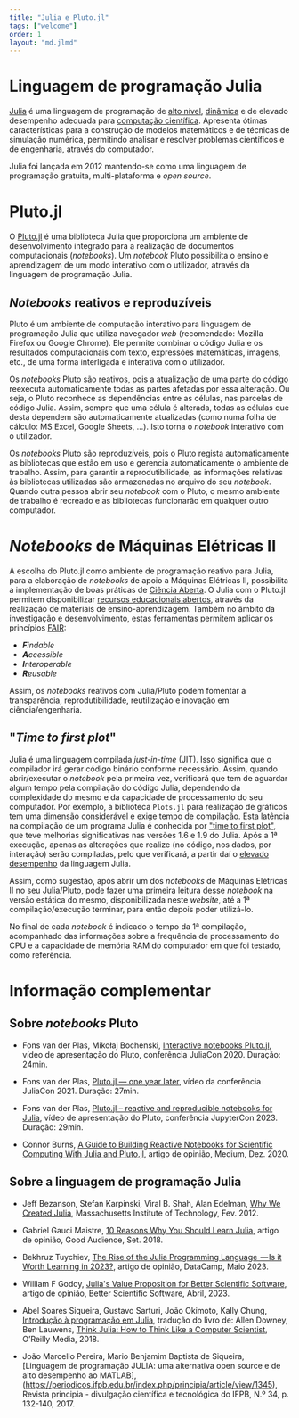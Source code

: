 ```yaml
---
title: "Julia e Pluto.jl"
tags: ["welcome"]
order: 1
layout: "md.jlmd"
---
```


# Linguagem de programação Julia 
[Julia](https://en.wikipedia.org/wiki/Julia_(programming_language)) é uma linguagem de programação de [alto nível](https://en.wikipedia.org/wiki/High-level_programming_language), [dinâmica](https://en.wikipedia.org/wiki/Dynamic_programming_language) e de elevado desempenho adequada para [computação científica](https://pt.wikipedia.org/wiki/Computa%C3%A7%C3%A3o_cient%C3%ADfica). Apresenta ótimas características para a construção de modelos matemáticos e de técnicas de simulação numérica, permitindo analisar e resolver problemas científicos e de engenharia, através do computador.

Julia foi lançada em 2012 mantendo-se como uma linguagem de programação gratuita, multi-plataforma e *open source*.

# Pluto.jl
O [Pluto.jl](https://plutojl.org/) é uma biblioteca Julia que proporciona um ambiente de desenvolvimento integrado para a realização de documentos computacionais (*notebooks*). 
Um *notebook* Pluto possibilita o ensino e aprendizagem de um modo interativo com o utilizador, através da linguagem de programação Julia.

## *Notebooks* reativos e reproduzíveis
Pluto é um ambiente de computação interativo para linguagem de programação Julia que utiliza navegador *web* (recomendado: Mozilla Firefox ou Google Chrome). 
Ele permite combinar o código Julia e os resultados computacionais com texto, expressões matemáticas, imagens, etc., de uma forma interligada e interativa com o utilizador. 

Os *notebooks* Pluto são reativos, pois a atualização de uma parte do código reexecuta automaticamente todas as partes afetadas por essa alteração. 
Ou seja, o Pluto reconhece as dependências entre as células, nas parcelas de código Julia. Assim, sempre que uma célula é alterada, todas as células que desta dependem são automaticamente atualizadas (como numa folha de cálculo: MS Excel, Google Sheets, ...). Isto torna o *notebook* interativo com o utilizador.

Os *notebooks* Pluto são reproduzíveis, pois o Pluto regista automaticamente as bibliotecas que estão em uso e gerencia automaticamente o ambiente de trabalho. 
Assim, para garantir a reprodutibilidade, as informações relativas às bibliotecas utilizadas são armazenadas no arquivo do seu *notebook*. 
Quando outra pessoa abrir seu *notebook* com o Pluto, o mesmo ambiente de trabalho é recreado e as bibliotecas funcionarão em qualquer outro computador.


# *Notebooks* de Máquinas Elétricas II
A escolha do Pluto.jl como ambiente de programação reativo para Julia, para a elaboração de *notebooks* de apoio a Máquinas Elétricas II, possibilita a implementação de boas práticas de [Ciência Aberta](https://www.ciencia-aberta.pt/). O Julia com o Pluto.jl permitem disponibilizar [recursos educacionais abertos](https://en.wikipedia.org/wiki/Open_educational_resources), através da realização de materiais de ensino-aprendizagem. Também no âmbito da investigação e desenvolvimento, estas ferramentas permitem aplicar os princípios [FAIR](https://openscience.eu/):

- _**F**indable_
- _**A**ccessible_
- _**I**nteroperable_
- _**R**eusable_

Assim, os *notebooks* reativos com Julia/Pluto podem fomentar a transparência, reprodutibilidade, reutilização e inovação em ciência/engenharia.


## "*Time to first plot*"
Julia é uma linguagem compilada *just-in-time* (JIT). Isso significa que o compilador irá gerar código binário conforme necessário. Assim, quando abrir/executar o *notebook* pela primeira vez, verificará que tem de aguardar algum tempo pela compilação do código Julia, dependendo da complexidade do mesmo e da capacidade de processamento do seu computador. Por exemplo, a biblioteca `Plots.jl` para realização de gráficos tem uma dimensão considerável e exige tempo de compilação. Esta latência na compilação de um programa Julia é conhecida por ["time to first plot"](https://lwn.net/Articles/856819/), que teve melhorias significativas nas versões 1.6 e 1.9 do Julia. Após a 1ª execução, apenas as alterações que realize (no código, nos dados, por interação) serão compiladas, pelo que verificará, a partir daí o [elevado desempenho](https://julialang.org/benchmarks/) da linguagem Julia.

Assim, como sugestão, após abrir um dos *notebooks* de Máquinas Elétricas II no seu Julia/Pluto, pode fazer uma primeira leitura desse *notebook* na versão estática do mesmo, disponibilizada neste *website*, até a 1ª compilação/execução terminar, para então depois poder utilizá-lo.

No final de cada *notebook* é indicado o tempo da 1ª compilação, acompanhado das informações sobre a frequência de processamento do CPU e a capacidade de memória RAM do computador em que foi testado, como referência.


# Informação complementar

## Sobre *notebooks* Pluto

- Fons van der Plas, Mikołaj Bochenski, [Interactive notebooks Pluto.jl](https://youtu.be/IAF8DjrQSSk), vídeo de apresentação do Pluto, conferência JuliaCon 2020. Duração: 24min.

- Fons van der Plas, [Pluto.jl — one year later](https://youtu.be/HiI4jgDyDhY), vídeo da conferência JuliaCon 2021. Duração: 27min.

- Fons van der Plas, [Pluto.jl – reactive and reproducible notebooks for Julia](https://www.youtube.com/watch?v=Rg3r3gG4nQo), vídeo de apresentação do Pluto, conferência JupyterCon 2023. Duração: 29min.

- Connor Burns, [A Guide to Building Reactive Notebooks for Scientific Computing With Julia and Pluto.jl](https://medium.com/swlh/a-guide-to-building-reactive-notebooks-for-scientific-computing-with-julia-and-pluto-jl-1a2c0c455d51), artigo de opinião, Medium, Dez. 2020.


## Sobre a linguagem de programação Julia

- Jeff Bezanson, Stefan Karpinski, Viral B. Shah, Alan Edelman, [Why We Created Julia](https://julialang.org/blog/2012/02/why-we-created-julia/), Massachusetts Institute of Technology, Fev. 2012.

- Gabriel Gauci Maistre, [10 Reasons Why You Should Learn Julia](https://blog.goodaudience.com/10-reasons-why-you-should-learn-julia-d786ac29c6ca), artigo de opinião, Good Audience, Set. 2018.

- Bekhruz Tuychiev, [The Rise of the Julia Programming Language  — Is it Worth Learning in 2023?](https://www.datacamp.com/blog/the-rise-of-julia-is-it-worth-learning-in-2022), artigo de opinião, DataCamp, Maio 2023.

- William F Godoy, [Julia's Value Proposition for Better Scientific Software](https://bssw.io/blog_posts/julia-s-value-proposition-for-better-scientific-software), artigo de opinião, Better Scientific Software, Abril, 2023.

- Abel Soares Siqueira, Gustavo Sarturi, João Okimoto, Kally Chung, [Introdução à programação em Julia](https://juliaintro.github.io/JuliaIntroBR.jl/), tradução do livro de: Allen Downey, Ben Lauwens, [Think Julia: How to Think Like a Computer Scientist](https://benlauwens.github.io/ThinkJulia.jl/latest/book.html), O’Reilly Media, 2018.

- João Marcello Pereira, Mario Benjamim Baptista de Siqueira, [Linguagem de programação JULIA: uma alternativa open source e de alto desempenho ao MATLAB], (https://periodicos.ifpb.edu.br/index.php/principia/article/view/1345), Revista principia - divulgação científica e tecnológica do IFPB, N.º 34, p. 132-140, 2017.

